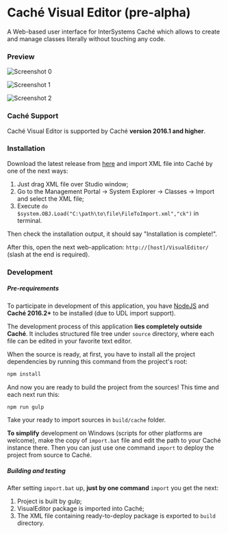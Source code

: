 # Caché Visual Editor (pre-alpha)

A Web-based user interface for InterSystems Caché which allows to create and manage classes
literally without touching any code.

### Preview

![Screenshot 0](https://cloud.githubusercontent.com/assets/4989256/14316622/be325704-fc0c-11e5-93f0-a7cc0b9116f6.png)

![Screenshot 1](https://cloud.githubusercontent.com/assets/4989256/14295116/efcc9774-fb7c-11e5-86bd-219864fe5634.png)

![Screenshot 2](https://cloud.githubusercontent.com/assets/4989256/14295117/efcf2da4-fb7c-11e5-861f-e9f1231ec909.png)

### Caché Support
Caché Visual Editor is supported by Caché **version 2016.1 and higher**. 

### Installation

Download the latest release from [here](https://github.com/ZitRos/cache-visual-editor/releases) and import
XML file into Caché by one of the next ways:

1. Just drag XML file over Studio window;
2. Go to the Management Portal -> System Explorer -> Classes -> Import and select the XML file;
3. Execute `do $system.OBJ.Load("C:\path\to\file\FileToImport.xml","ck")` in terminal.

Then check the installation output, it should say "Installation is complete!".

After this, open the next web-application: `http://[host]/VisualEditor/`
(slash at the end is required).

### Development

##### Pre-requirements

To participate in development of this application, you have [NodeJS](https://nodejs.org) and **Caché 
2016.2+** to be installed (due to UDL import support).

The development process of this application **lies completely outside Caché**. It includes
structured file tree under `source` directory, where each file can be edited in your favorite text
editor.

When the source is ready, at first, you have to install all the project dependencies by running this
command from the project's root:

```bash
npm install
```

And now you are ready to build the project from the sources! This time and each next run this:

```bash
npm run gulp
```

Take your ready to import sources in `build/cache` folder.

**To simplify** development on Windows (scripts for other platforms are welcome),
make the copy of `import.bat` file and edit the path to your Caché instance there.
Then you can just use one command `import` to deploy the project from source to Caché.

##### Building and testing

After setting `import.bat` up, **just by one command** `import` you get the next:

1. Project is built by gulp;
2. VisualEditor package is imported into Caché;
3. The XML file containing ready-to-deploy package is exported to `build` directory. 